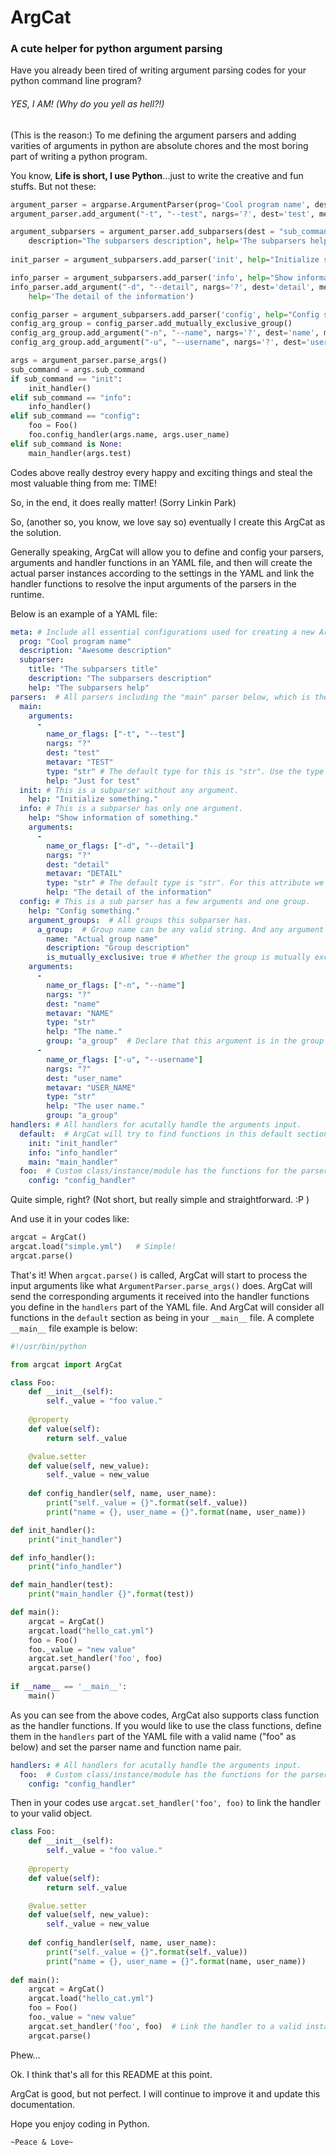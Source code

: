 # ArgCat

### A cute helper for python argument parsing

Have you already been tired of writing argument parsing codes for your python command line program? 

###### YES, I AM! (Why do you yell as hell?!) 

(This is the reason:) To me defining the argument parsers and adding varities of arguments in python are absolute chores and the most boring part of writing a python program. 

You know, __Life is short, I use Python__...just to write the creative and fun stuffs. But not these:

```python
argument_parser = argparse.ArgumentParser(prog='Cool program name', description='Awesome description')
argument_parser.add_argument("-t", "--test", nargs='?', dest='test', metavar='TEST', type=str, help='Just for test')

argument_subparsers = argument_parser.add_subparsers(dest = "sub_command", title='The subparsers title"', 
    description="The subparsers description", help='The subparsers help')
    
init_parser = argument_subparsers.add_parser('init', help="Initialize something.")

info_parser = argument_subparsers.add_parser('info', help="Show information of something.")
info_parser.add_argument("-d", "--detail", nargs='?', dest='detail', metavar='DETAIL', type=str, 
    help='The detail of the information')

config_parser = argument_subparsers.add_parser('config', help="Config something.")
config_arg_group = config_parser.add_mutually_exclusive_group()
config_arg_group.add_argument("-n", "--name", nargs='?', dest='name', metavar='NAME', type=str, help='The name.')
config_arg_group.add_argument("-u", "--username", nargs='?', dest='user_name', metavar='USER_NAME', type=str, help='The user name.')

args = argument_parser.parse_args()
sub_command = args.sub_command
if sub_command == "init":
    init_handler()
elif sub_command == "info":
    info_handler()
elif sub_command == "config":
    foo = Foo()
    foo.config_handler(args.name, args.user_name)
elif sub_command is None:
    main_handler(args.test)
```

Codes above really destroy every happy and exciting things and steal the most valuable thing from me: TIME!

So, in the end, it does really matter! (Sorry Linkin Park) 

So, (another so, you know, we love say so) eventually I create this ArgCat as the solution.

Generally speaking, ArgCat will allow you to define and config your parsers, arguments and handler functions in an YAML file, and then will create the actual parser instances according to the settings in the YAML and link the handler functions to resolve the input arguments of the parsers in the runtime. 

Below is an example of a YAML file:

```yaml
meta: # Include all essential configurations used for creating a new ArgumentParser.
  prog: "Cool program name"
  description: "Awesome description"
  subparser:
    title: "The subparsers title"
    description: "The subparsers description"
    help: "The subparsers help"
parsers:  # All parsers including the "main" parser below, which is the very first parser created by argparse.ArgumentParser()
  main:
    arguments:
      -
        name_or_flags: ["-t", "--test"]
        nargs: "?"
        dest: "test"
        metavar: "TEST"
        type: "str" # The default type for this is "str". Use the type's lexical name here and ArgCat will try to convert it to the type object.
        help: "Just for test"
  init: # This is a subparser without any argument.
    help: "Initialize something."
  info: # This is a subparser has only one argument.
    help: "Show information of something."
    arguments:
      -
        name_or_flags: ["-d", "--detail"]
        nargs: "?"
        dest: "detail"
        metavar: "DETAIL"
        type: "str" # The default type is "str". For this attribute we need to generate the right type from this type string when loading this file.
        help: "The detail of the information"
  config: # This is a sub parser has a few arguments and one group.
    help: "Config something."
    argument_groups:  # All groups this subparser has.
      a_group:  # Group name can be any valid string. And any argument in the group should declare this in its argument config.
        name: "Actual group name"
        description: "Group description"
        is_mutually_exclusive: true # Whether the group is mutually exclusive.
    arguments:
      -
        name_or_flags: ["-n", "--name"]
        nargs: "?"
        dest: "name"
        metavar: "NAME"
        type: "str"
        help: "The name."
        group: "a_group"  # Declare that this argument is in the group whose name is "a_group" declared above.
      - 
        name_or_flags: ["-u", "--username"]
        nargs: "?"
        dest: "user_name"
        metavar: "USER_NAME"
        type: "str" 
        help: "The user name."
        group: "a_group"
handlers: # All handlers for acutally handle the arguments input.
  default:  # ArgCat will try to find functions in this default section in __main__
    init: "init_handler"
    info: "info_handler"
    main: "main_handler"
  foo:  # Custom class/instance/module has the functions for the parsers. This must be set before parse() being called.
    config: "config_handler"
```

Quite simple, right? (Not short, but really simple and straightforward. :P )

And use it in your codes like:

```python
argcat = ArgCat()
argcat.load("simple.yml")	# Simple!
argcat.parse()
```

That's it! When `argcat.parse()` is called, ArgCat will start to process the input arguments like what `ArgumentParser.parse_args()` does. ArgCat will send the corresponding arguments it received into the handler functions you define in the `handlers` part of the YAML file. And ArgCat will consider all functions in the `default` section as being in your `__main__` file. A complete `__main__` file example is below:

```python
#!/usr/bin/python

from argcat import ArgCat

class Foo:
    def __init__(self):
        self._value = "foo value."
    
    @property
    def value(self):
        return self._value

    @value.setter
    def value(self, new_value):
        self._value = new_value
    
    def config_handler(self, name, user_name):
        print("self._value = {}".format(self._value))
        print("name = {}, user_name = {}".format(name, user_name))

def init_handler():
    print("init_handler")

def info_handler():
    print("info_handler")

def main_handler(test):
    print("main_handler {}".format(test))

def main():
    argcat = ArgCat()
    argcat.load("hello_cat.yml")
    foo = Foo()
    foo._value = "new value"
    argcat.set_handler('foo', foo)
    argcat.parse()
    
if __name__ == '__main__':
    main()
```

As you can see from the above codes, ArgCat also supports class function as the handler functions. If you would like to use the class functions, define them in the `handlers` part of the YAML file with a valid name ("foo" as below) and set the parser name and function name pair. 

```yaml
handlers: # All handlers for acutally handle the arguments input.
  foo:  # Custom class/instance/module has the functions for the parsers. This must be set before parse() being called.
    config: "config_handler"
```

Then in your codes use `argcat.set_handler('foo', foo)` to link the handler to your valid object.

```python
class Foo:
    def __init__(self):
        self._value = "foo value."
    
    @property
    def value(self):
        return self._value

    @value.setter
    def value(self, new_value):
        self._value = new_value
    
    def config_handler(self, name, user_name):
        print("self._value = {}".format(self._value))
        print("name = {}, user_name = {}".format(name, user_name))
        
def main():
    argcat = ArgCat()
    argcat.load("hello_cat.yml")
    foo = Foo()
    foo._value = "new value"
    argcat.set_handler('foo', foo)	# Link the handler to a valid instance object.
    argcat.parse()
```

Phew...

Ok. I think that's all for this README at this point. 

ArgCat is good, but not perfect. I will continue to improve it and update this documentation.

Hope you enjoy coding in Python.

`~Peace & Love~`

